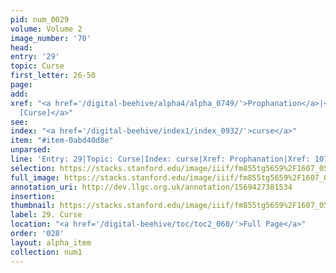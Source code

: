 ```yaml
---
pid: num_0029
volume: Volume 2
image_number: '70'
head: 
entry: '29'
topic: Curse
first_letter: 26-50
page: 
add: 
xref: "<a href='/digital-beehive/alpha4/alpha_0749/'>Prophanation</a>|<a href='/digital-beehive/toc/toc2_209/'>1078
  [Curse]</a>"
see: 
index: "<a href='/digital-beehive/index1/index_0932/'>curse</a>"
item: "#item-0abd40d8e"
unparsed: 
line: 'Entry: 29|Topic: Curse|Index: curse|Xref: Prophanation|Xref: 1078 [Curse]|#item-0abd40d8e'
selection: https://stacks.stanford.edu/image/iiif/fm855tg5659%2F1607_0537/807,985,3013,451/full/0/default.jpg
full_image: https://stacks.stanford.edu/image/iiif/fm855tg5659%2F1607_0537/full/full/0/default.jpg
annotation_uri: http://dev.llgc.org.uk/annotation/1569427381534
insertion: 
thumbnail: https://stacks.stanford.edu/image/iiif/fm855tg5659%2F1607_0537/807,985,600,180/250,/0/default.jpg
label: 29. Curse
location: "<a href='/digital-beehive/toc/toc2_060/'>Full Page</a>"
order: '028'
layout: alpha_item
collection: num1
---
```

